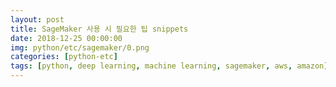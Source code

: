 ```yaml
---
layout: post
title: SageMaker 사용 시 필요한 팁 snippets
date: 2018-12-25 00:00:00
img: python/etc/sagemaker/0.png
categories: [python-etc] 
tags: [python, deep learning, machine learning, sagemaker, aws, amazon] # add tag
---
```


<br>


<br>

